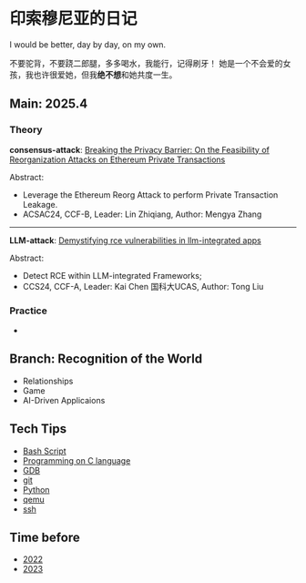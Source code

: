 # 印索穆尼亚的日记
I would be better, day by day, on my own.

不要驼背，不要跷二郎腿，多多喝水，我能行，记得刷牙！
她是一个不会爱的女孩，我也许很爱她，但我**绝不想**和她共度一生。


## Main: 2025.4

### Theory
**consensus-attack**: [Breaking the Privacy Barrier: On the Feasibility of Reorganization Attacks on Ethereum Private Transactions](./archive/2025/papers/pri%20TXs%20reorg/breaking-privacy-barrier.md)

Abstract:
- Leverage the Ethereum Reorg Attack to perform Private Transaction Leakage.
- ACSAC24, CCF-B, Leader: Lin Zhiqiang, Author: Mengya Zhang

---

**LLM-attack**: [Demystifying rce vulnerabilities in llm-integrated apps](./archive/2025/papers/LLM%20RCE/LLM%20RCE.md)

Abstract:
- Detect RCE within LLM-integrated Frameworks;
- CCS24, CCF-A, Leader: Kai Chen 国科大UCAS, Author: Tong Liu

### Practice
- 


## Branch: Recognition of the World
- Relationships
- Game
- AI-Driven Applicaions
<!-- - distributed system?
- AI Tech itself -->


## Tech Tips

- [Bash Script](./TechTips/bash.md)
- [Programming on C language](./TechTips/c.md)
- [GDB](./TechTips/gdb.md)
- [git](./TechTips/git.md)
- [Python](./TechTips/python.md)
- [qemu](./TechTips/qemu.md)
- [ssh](./TechTips/ssh.md)

## Time before

- [2022](./archive/2022/summary.md)
- [2023](./archive/2023/summary.md)